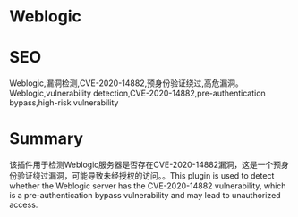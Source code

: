# Weblogic
# SEO
Weblogic,漏洞检测,CVE-2020-14882,预身份验证绕过,高危漏洞。Weblogic,vulnerability detection,CVE-2020-14882,pre-authentication bypass,high-risk vulnerability
# Summary
该插件用于检测Weblogic服务器是否存在CVE-2020-14882漏洞，这是一个预身份验证绕过漏洞，可能导致未经授权的访问。。This plugin is used to detect whether the Weblogic server has the CVE-2020-14882 vulnerability, which is a pre-authentication bypass vulnerability and may lead to unauthorized access.
